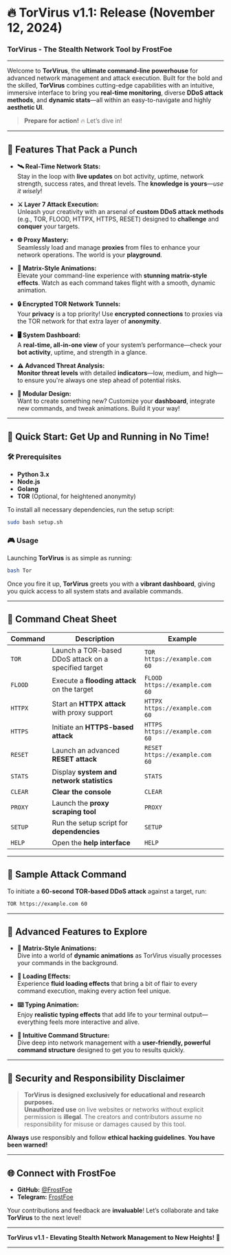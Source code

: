 # 🔥 **TorVirus v1.1: Release (November 12, 2024)**

### **TorVirus - The Stealth Network Tool by FrostFoe**

---

Welcome to **TorVirus**, the **ultimate command-line powerhouse** for advanced network management and attack execution. Built for the bold and the skilled, **TorVirus** combines cutting-edge capabilities with an intuitive, immersive interface to bring you **real-time monitoring**, diverse **DDoS attack methods**, and **dynamic stats**—all within an easy-to-navigate and highly **aesthetic UI**.

> **Prepare for action!** 🔥 Let’s dive in!

---

## 🌟 **Features That Pack a Punch**  

- **🛰️ Real-Time Network Stats:**  
  Stay in the loop with **live updates** on bot activity, uptime, network strength, success rates, and threat levels. The **knowledge is yours**—*use it wisely*!

- **⚔️ Layer 7 Attack Execution:**  
  Unleash your creativity with an arsenal of **custom DDoS attack methods** (e.g., TOR, FLOOD, HTTPX, HTTPS, RESET) designed to **challenge** and **conquer** your targets.

- **🌐 Proxy Mastery:**  
  Seamlessly load and manage **proxies** from files to enhance your network operations. The world is your **playground**.

- **🚀 Matrix-Style Animations:**  
  Elevate your command-line experience with **stunning matrix-style effects**. Watch as each command takes flight with a smooth, dynamic animation.

- **🔒 Encrypted TOR Network Tunnels:**  
  Your **privacy** is a top priority! Use **encrypted connections** to proxies via the TOR network for that extra layer of **anonymity**.

- **🖥️ System Dashboard:**  
  A **real-time, all-in-one view** of your system’s performance—check your **bot activity**, uptime, and strength in a glance.

- **⚠️ Advanced Threat Analysis:**  
  **Monitor threat levels** with detailed **indicators**—low, medium, and high—to ensure you're always one step ahead of potential risks.

- **🧩 Modular Design:**  
  Want to create something new? Customize your **dashboard**, integrate new commands, and tweak animations. Build it your way!

---

## 🚀 **Quick Start: Get Up and Running in No Time!**

### 🛠️ **Prerequisites**  
- **Python 3.x**
- **Node.js**
- **Golang**
- **TOR** (Optional, for heightened anonymity)

To install all necessary dependencies, run the setup script:

```bash
sudo bash setup.sh
```

### 🎮 **Usage**  

Launching **TorVirus** is as simple as running:

```bash
bash Tor
```

Once you fire it up, **TorVirus** greets you with a **vibrant dashboard**, giving you quick access to all system stats and available commands.

---

## 📝 **Command Cheat Sheet**

| **Command** | **Description**                                          | **Example**                           |
|-------------|----------------------------------------------------------|---------------------------------------|
| `TOR`       | Launch a TOR-based DDoS attack on a specified target    | `TOR https://example.com 60`          |
| `FLOOD`     | Execute a **flooding attack** on the target             | `FLOOD https://example.com 60`        |
| `HTTPX`     | Start an **HTTPX attack** with proxy support            | `HTTPX https://example.com 60`        |
| `HTTPS`     | Initiate an **HTTPS-based attack**                      | `HTTPS https://example.com 60`        |
| `RESET`     | Launch an advanced **RESET attack**                     | `RESET https://example.com 60`        |
| `STATS`     | Display **system and network statistics**               | `STATS`                               |
| `CLEAR`     | **Clear the console**                                   | `CLEAR`                               |
| `PROXY`     | Launch the **proxy scraping tool**                      | `PROXY`                               |
| `SETUP`     | Run the setup script for **dependencies**               | `SETUP`                               |
| `HELP`      | Open the **help interface**                             | `HELP`                                |

---

## 🎯 **Sample Attack Command**  
To initiate a **60-second TOR-based DDoS attack** against a target, run:

```bash
TOR https://example.com 60
```

---

## 🌌 **Advanced Features to Explore**

- **🎥 Matrix-Style Animations:**  
  Dive into a world of **dynamic animations** as TorVirus visually processes your commands in the background. 

- **💨 Loading Effects:**  
  Experience **fluid loading effects** that bring a bit of flair to every command execution, making every action feel unique.

- **⌨️ Typing Animation:**  
  Enjoy **realistic typing effects** that add life to your terminal output—everything feels more interactive and alive.

- **📐 Intuitive Command Structure:**  
  Dive deep into network management with a **user-friendly, powerful command structure** designed to get you to results quickly.

---

## 🔐 **Security and Responsibility Disclaimer**

> **TorVirus is designed exclusively for educational and research purposes.**  
> **Unauthorized use** on live websites or networks without explicit permission is **illegal**. The creators and contributors assume no responsibility for misuse or damages caused by this tool.  

**Always** use responsibly and follow **ethical hacking guidelines**. **You have been warned!**

---

## 🌐 **Connect with FrostFoe**  

- **GitHub:** [@FrostFoe](https://github.com/FrostFoe)  
- **Telegram:** [FrostFoe](https://t.me/FrostFoe)  

Your contributions and feedback are **invaluable**! Let’s collaborate and take **TorVirus** to the next level!

---

**TorVirus v1.1 - Elevating Stealth Network Management to New Heights!** 🚀

---